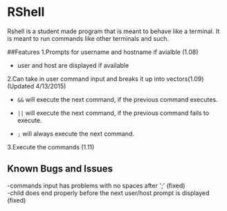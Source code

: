 # RShell

Rshell is a student made program that is meant to behave like a terminal. It is meant to run commands like other terminals and such.

##Features
1.Prompts for username and hostname if avialble (1.08)  
- user and host are displayed if available  

2.Can take in user command input and breaks it up into vectors(1.09)  (Updated 4/13/2015)  
- `&&` will execute the next command, if the previous command executes.

- `||` will execute the next command, if the previous command fails to execute.

- `;` will always execute the next command.  

3.Execute the commands (1.11)

## Known Bugs and Issues  
-commands input has problems with no spaces after ';'  (fixed)  
-child does end properly before the next user/host prompt is displayed (fixed)  

